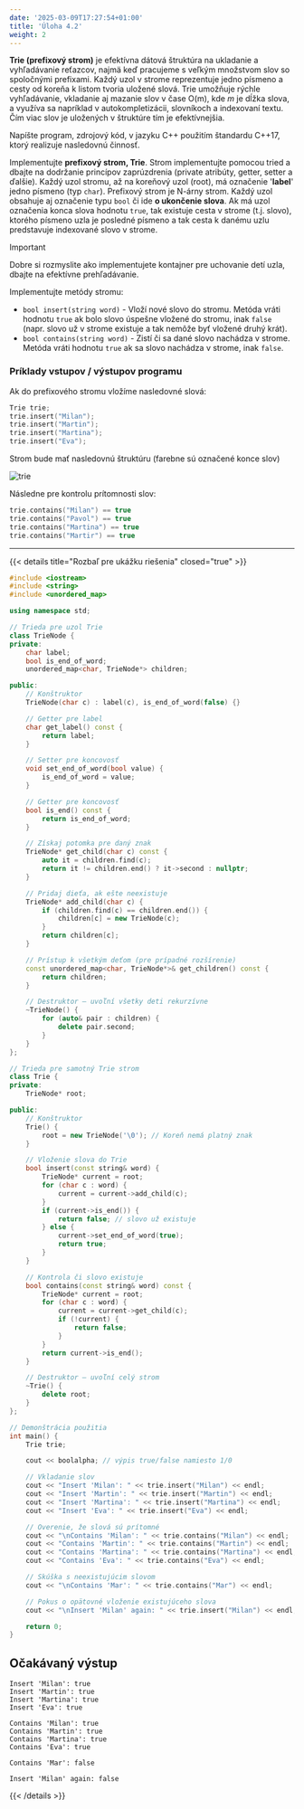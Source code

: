 ```yaml
---
date: '2025-03-09T17:27:54+01:00'
title: 'Úloha 4.2'
weight: 2
---
```


**Trie (prefixový strom)** je efektívna dátová štruktúra na ukladanie a vyhľadávanie reťazcov, najmä keď pracujeme s
veľkým množstvom slov so spoločnými prefixami. Každý uzol v strome reprezentuje jedno písmeno a cesty od koreňa k listom
tvoria uložené slová. Trie umožňuje rýchle vyhľadávanie, vkladanie aj mazanie slov v čase O(m), kde *m* je dĺžka slova,
a využíva sa napríklad v autokompletizácii, slovníkoch a indexovaní textu. Čím viac slov je uložených v štruktúre tím je
efektívnejšia.

Napíšte program, zdrojový kód, v jazyku C++ použitím štandardu C++17, ktorý realizuje nasledovnú činnosť.

Implementujte **prefixový strom, Trie**. Strom implementujte pomocou tried a dbajte na dodržanie princípov
zaprúzdrenia (private atribúty, getter, setter a ďalšie). Každý uzol stromu, až na koreňový uzol (root),
má označenie '**label**' jedno písmeno (typ `char`). Prefixový strom je N-árny strom. Každý uzol obsahuje
aj označenie typu `bool` či ide **o ukončenie slova**. Ak má uzol označenia konca slova hodnotu `true`,
tak existuje cesta v strome (t.j. slovo), ktorého písmeno uzla je posledné písmeno a tak cesta k danému uzlu
predstavuje indexované slovo v strome.

> [!IMPORTANT]
> Dobre si rozmyslite ako implementujete kontajner pre uchovanie detí uzla, dbajte na efektívne prehľadávanie.

Implementujte metódy stromu:

- `bool insert(string word)` - Vloží nové slovo do stromu. Metóda vráti hodnotu `true` ak bolo slovo úspešne vložené do
  stromu, inak `false` (napr. slovo už v strome existuje a tak nemôže byť vložené druhý krát).
- `bool contains(string word)` - Zistí či sa dané slovo nachádza v strome. Metóda vráti hodnotu `true` ak sa slovo
  nachádza v strome, inak `false`.

### Príklady vstupov / výstupov programu

Ak do prefixového stromu vložíme nasledovné slová:

```cpp
Trie trie;
trie.insert("Milan");
trie.insert("Martin");
trie.insert("Martina");
trie.insert("Eva");
```

Strom bude mať nasledovnú štruktúru (farebne sú označené konce slov)

![trie](/images/task42-trie.png)

Následne pre kontrolu prítomnosti slov:

```cpp
trie.contains("Milan") == true
trie.contains("Pavol") == true
trie.contains("Martina") == true
trie.contains("Martir") == true
```

---

{{< details title="Rozbaľ pre ukážku riešenia" closed="true" >}}

```cpp
#include <iostream>
#include <string>
#include <unordered_map>

using namespace std;

// Trieda pre uzol Trie
class TrieNode {
private:
    char label;
    bool is_end_of_word;
    unordered_map<char, TrieNode*> children;

public:
    // Konštruktor
    TrieNode(char c) : label(c), is_end_of_word(false) {}

    // Getter pre label
    char get_label() const {
        return label;
    }

    // Setter pre koncovosť
    void set_end_of_word(bool value) {
        is_end_of_word = value;
    }

    // Getter pre koncovosť
    bool is_end() const {
        return is_end_of_word;
    }

    // Získaj potomka pre daný znak
    TrieNode* get_child(char c) const {
        auto it = children.find(c);
        return it != children.end() ? it->second : nullptr;
    }

    // Pridaj dieťa, ak ešte neexistuje
    TrieNode* add_child(char c) {
        if (children.find(c) == children.end()) {
            children[c] = new TrieNode(c);
        }
        return children[c];
    }

    // Prístup k všetkým deťom (pre prípadné rozšírenie)
    const unordered_map<char, TrieNode*>& get_children() const {
        return children;
    }

    // Destruktor – uvoľní všetky deti rekurzívne
    ~TrieNode() {
        for (auto& pair : children) {
            delete pair.second;
        }
    }
};

// Trieda pre samotný Trie strom
class Trie {
private:
    TrieNode* root;

public:
    // Konštruktor
    Trie() {
        root = new TrieNode('\0'); // Koreň nemá platný znak
    }

    // Vloženie slova do Trie
    bool insert(const string& word) {
        TrieNode* current = root;
        for (char c : word) {
            current = current->add_child(c);
        }
        if (current->is_end()) {
            return false; // slovo už existuje
        } else {
            current->set_end_of_word(true);
            return true;
        }
    }

    // Kontrola či slovo existuje
    bool contains(const string& word) const {
        TrieNode* current = root;
        for (char c : word) {
            current = current->get_child(c);
            if (!current) {
                return false;
            }
        }
        return current->is_end();
    }

    // Destruktor – uvoľní celý strom
    ~Trie() {
        delete root;
    }
};

// Demonštrácia použitia
int main() {
    Trie trie;

    cout << boolalpha; // výpis true/false namiesto 1/0

    // Vkladanie slov
    cout << "Insert 'Milan': " << trie.insert("Milan") << endl;
    cout << "Insert 'Martin': " << trie.insert("Martin") << endl;
    cout << "Insert 'Martina': " << trie.insert("Martina") << endl;
    cout << "Insert 'Eva': " << trie.insert("Eva") << endl;

    // Overenie, že slová sú prítomné
    cout << "\nContains 'Milan': " << trie.contains("Milan") << endl;
    cout << "Contains 'Martin': " << trie.contains("Martin") << endl;
    cout << "Contains 'Martina': " << trie.contains("Martina") << endl;
    cout << "Contains 'Eva': " << trie.contains("Eva") << endl;

    // Skúška s neexistujúcim slovom
    cout << "\nContains 'Mar': " << trie.contains("Mar") << endl;

    // Pokus o opätovné vloženie existujúceho slova
    cout << "\nInsert 'Milan' again: " << trie.insert("Milan") << endl;

    return 0;
}
```

## Očakávaný výstup

```text
Insert 'Milan': true
Insert 'Martin': true
Insert 'Martina': true
Insert 'Eva': true

Contains 'Milan': true
Contains 'Martin': true
Contains 'Martina': true
Contains 'Eva': true

Contains 'Mar': false

Insert 'Milan' again: false
```

{{< /details >}}
